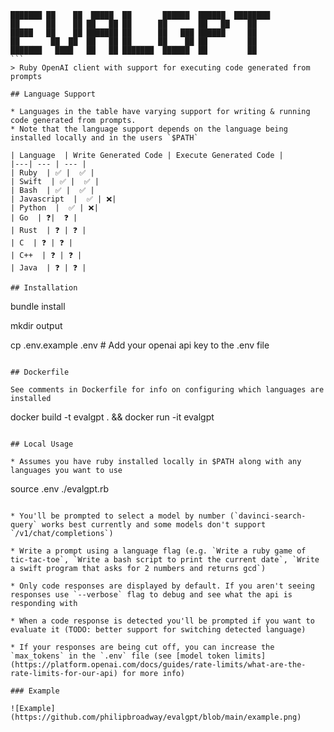 ```
███████ ██    ██  █████  ██       ██████  ██████  ████████ 
██      ██    ██ ██   ██ ██      ██       ██   ██    ██    
█████   ██    ██ ███████ ██      ██   ███ ██████     ██    
██       ██  ██  ██   ██ ██      ██    ██ ██         ██    
███████   ████   ██   ██ ███████  ██████  ██         ██    
```                                                        
> Ruby OpenAI client with support for executing code generated from prompts

## Language Support

* Languages in the table have varying support for writing & running code generated from prompts.
* Note that the language support depends on the language being installed locally and in the users `$PATH`

| Language  | Write Generated Code | Execute Generated Code |
|---| --- | --- |
| Ruby  | ✅ |  ✅ |
| Swift  | ✅ |  ✅ |
| Bash  | ✅ |  ✅ |
| Javascript  |  ✅ | ❌|
| Python  |  ✅ | ❌|
| Go  | ❓|  ❓ |
| Rust  | ❓ | ❓ |
| C  | ❓ | ❓ |
| C++  | ❓ | ❓ |
| Java  | ❓ | ❓ |

## Installation

```
bundle install

mkdir output

cp .env.example .env # Add your openai api key to the .env file

```

## Dockerfile

See comments in Dockerfile for info on configuring which languages are installed

```
docker build -t evalgpt . && docker run -it evalgpt
```

## Local Usage

* Assumes you have ruby installed locally in $PATH along with any languages you want to use

```
source .env
./evalgpt.rb
```

* You'll be prompted to select a model by number (`davinci-search-query` works best currently and some models don't support `/v1/chat/completions`)

* Write a prompt using a language flag (e.g. `Write a ruby game of tic-tac-toe`, `Write a bash script to print the current date`, `Write a swift program that asks for 2 numbers and returns gcd`)

* Only code responses are displayed by default. If you aren't seeing responses use `--verbose` flag to debug and see what the api is responding with

* When a code response is detected you'll be prompted if you want to evaluate it (TODO: better support for switching detected language)

* If your responses are being cut off, you can increase the `max_tokens` in the `.env` file (see [model token limits](https://platform.openai.com/docs/guides/rate-limits/what-are-the-rate-limits-for-our-api) for more info)

### Example

![Example](https://github.com/philipbroadway/evalgpt/blob/main/example.png)